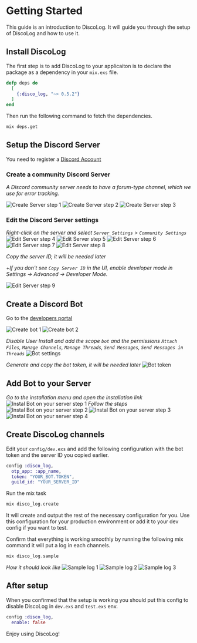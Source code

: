 # Getting Started

This guide is an introduction to DiscoLog. It will guide you through the setup of DiscoLog and how to use it.

## Install DiscoLog

The first step is to add DiscoLog to your applicaiton is to declare the package as a dependency in your `mix.exs` file.

```elixir
defp deps do
  [
    {:disco_log, "~> 0.5.2"}
  ]
end
```

Then run the following command to fetch the dependencies.

```bash
mix deps.get
```

## Setup the Discord Server

You need to register a [Discord Account](https://discord.com/)

### Create a community Discord Server
*A Discord community server needs to have a forum-type channel, which we use for error tracking.*

<img src="https://raw.githubusercontent.com/mrdotb/i/master/disco-log/1-create-server.png" alt="Create Server step 1" />
<img src="https://raw.githubusercontent.com/mrdotb/i/master/disco-log/2-create-server.png" alt="Create Server step 2" />
<img src="https://raw.githubusercontent.com/mrdotb/i/master/disco-log/3-create-server.png" alt="Create Server step 3" />

### Edit the Discord Server settings

*Right-click on the server and select `Server Settings` > `Community Settings`*
<img src="https://raw.githubusercontent.com/mrdotb/i/master/disco-log/4-edit-server.png" alt="Edit Server step 4" />
<img src="https://raw.githubusercontent.com/mrdotb/i/master/disco-log/5-edit-server.png" alt="Edit Server step 5" />
<img src="https://raw.githubusercontent.com/mrdotb/i/master/disco-log/6-edit-server.png" alt="Edit Server step 6" />
<img src="https://raw.githubusercontent.com/mrdotb/i/master/disco-log/7-edit-server.png" alt="Edit Server step 7" />
<img src="https://raw.githubusercontent.com/mrdotb/i/master/disco-log/8-edit-server.png" alt="Edit Server step 8" />

*Copy the server ID, it will be needed later*

+*If you don't see `Copy Server ID` in the UI, enable developer mode in Settings -> Advanced -> Developer Mode.*

<img src="https://raw.githubusercontent.com/mrdotb/i/master/disco-log/9-copy-server-id.png" alt="Edit Server step 9" />

## Create a Discord Bot

Go to the [developers portal](https://discord.com/developers/applications)

<img src="https://raw.githubusercontent.com/mrdotb/i/master/disco-log/10-create-bot.png" alt="Create bot 1" />
<img src="https://raw.githubusercontent.com/mrdotb/i/master/disco-log/11-create-bot.png" alt="Create bot 2" />

*Disable User Install and add the scope `bot` and the permissions `Attach Files`, `Manage Channels`, `Manage Threads`, `Send Messages`, `Send Messages in Threads`*
<img src="https://raw.githubusercontent.com/mrdotb/i/master/disco-log/12-bot-settings.png" alt="Bot settings" />

*Generate and copy the bot token, it will be needed later*
<img src="https://raw.githubusercontent.com/mrdotb/i/master/disco-log/13-bot-token.png" alt="Bot token" />

## Add Bot to your Server

*Go to the installation menu and open the installation link*
<img src="https://raw.githubusercontent.com/mrdotb/i/master/disco-log/14-install-bot.png" alt="Instal Bot on your server step 1" />
*Follow the steps*
<img src="https://raw.githubusercontent.com/mrdotb/i/master/disco-log/15-install-bot.png" alt="Instal Bot on your server step 2" />
<img src="https://raw.githubusercontent.com/mrdotb/i/master/disco-log/16-install-bot.png" alt="Instal Bot on your server step 3" />
<img src="https://raw.githubusercontent.com/mrdotb/i/master/disco-log/17-install-bot.png" alt="Instal Bot on your server step 4" />


## Create DiscoLog channels

Edit your `config/dev.exs` and add the following configuration with the bot token and the server ID you copied earlier.

```elixir
config :disco_log,
  otp_app: :app_name,
  token: "YOUR_BOT.TOKEN",
  guild_id: "YOUR_SERVER_ID"
```

Run the mix task
```elixir
mix disco_log.create
```

It will create and output the rest of the necessary configuration for you.
Use this configuration for your production environment or add it to your dev config if you want to test.

Confirm that everything is working smoothly by running the following mix command it will put a log in each channels.
```elixir
mix disco_log.sample
```

*How it should look like*
<img src="https://raw.githubusercontent.com/mrdotb/i/master/disco-log/18-sample-log.png" alt="Sample log 1" />
<img src="https://raw.githubusercontent.com/mrdotb/i/master/disco-log/19-sample-log.png" alt="Sample log 2" />
<img src="https://raw.githubusercontent.com/mrdotb/i/master/disco-log/20-sample-log.png" alt="Sample log 3" />


## After setup

When you confirmed that the setup is working you should put this config to disable DiscoLog in `dev.exs` and `test.exs` env.

```elixir
config :disco_log,
  enable: false
```

Enjoy using DiscoLog!
